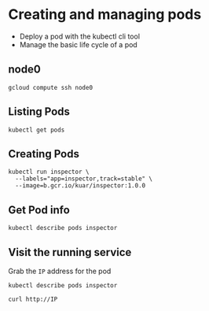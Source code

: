 # Creating and managing pods

* Deploy a pod with the kubectl cli tool
* Manage the basic life cycle of a pod

## node0

```
gcloud compute ssh node0
```

## Listing Pods

```
kubectl get pods
```

## Creating Pods

```
kubectl run inspector \
  --labels="app=inspector,track=stable" \
  --image=b.gcr.io/kuar/inspector:1.0.0
```

## Get Pod info

```
kubectl describe pods inspector
```

## Visit the running service

Grab the `IP` address for the pod

```
kubectl describe pods inspector
```

```
curl http://IP
```
